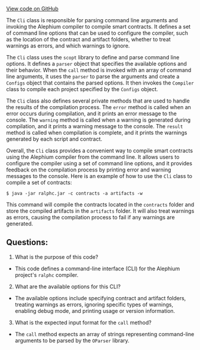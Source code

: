 [View code on GitHub](https://github.com/oxygenium/oxygenium/ralphc/src/main/scala/org/oxygenium/ralphc/Cli.scala)

The `Cli` class is responsible for parsing command line arguments and invoking the Alephium compiler to compile smart contracts. It defines a set of command line options that can be used to configure the compiler, such as the location of the contract and artifact folders, whether to treat warnings as errors, and which warnings to ignore.

The `Cli` class uses the `scopt` library to define and parse command line options. It defines a `parser` object that specifies the available options and their behavior. When the `call` method is invoked with an array of command line arguments, it uses the `parser` to parse the arguments and create a `Configs` object that contains the parsed options. It then invokes the `Compiler` class to compile each project specified by the `Configs` object.

The `Cli` class also defines several private methods that are used to handle the results of the compilation process. The `error` method is called when an error occurs during compilation, and it prints an error message to the console. The `warning` method is called when a warning is generated during compilation, and it prints a warning message to the console. The `result` method is called when compilation is complete, and it prints the warnings generated by each script and contract.

Overall, the `Cli` class provides a convenient way to compile smart contracts using the Alephium compiler from the command line. It allows users to configure the compiler using a set of command line options, and it provides feedback on the compilation process by printing error and warning messages to the console. Here is an example of how to use the `Cli` class to compile a set of contracts:

```
$ java -jar ralphc.jar -c contracts -a artifacts -w
```

This command will compile the contracts located in the `contracts` folder and store the compiled artifacts in the `artifacts` folder. It will also treat warnings as errors, causing the compilation process to fail if any warnings are generated.
## Questions: 
 1. What is the purpose of this code?
- This code defines a command-line interface (CLI) for the Alephium project's `ralphc` compiler.

2. What are the available options for this CLI?
- The available options include specifying contract and artifact folders, treating warnings as errors, ignoring specific types of warnings, enabling debug mode, and printing usage or version information.

3. What is the expected input format for the `call` method?
- The `call` method expects an array of strings representing command-line arguments to be parsed by the `OParser` library.